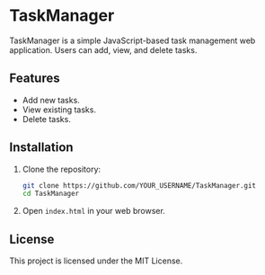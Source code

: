 # TaskManager

TaskManager is a simple JavaScript-based task management web application. Users can add, view, and delete tasks.

## Features

- Add new tasks.
- View existing tasks.
- Delete tasks.

## Installation

1. Clone the repository:
    ```bash
    git clone https://github.com/YOUR_USERNAME/TaskManager.git
    cd TaskManager
    ```

2. Open `index.html` in your web browser.

## License

This project is licensed under the MIT License.
